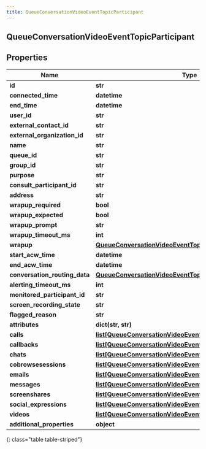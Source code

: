 ```yaml
---
title: QueueConversationVideoEventTopicParticipant
---
```

## QueueConversationVideoEventTopicParticipant

## Properties

|Name | Type | Description | Notes|
|------------ | ------------- | ------------- | -------------|
| **id** | **str** |  | [optional] |
| **connected_time** | **datetime** |  | [optional] |
| **end_time** | **datetime** |  | [optional] |
| **user_id** | **str** |  | [optional] |
| **external_contact_id** | **str** |  | [optional] |
| **external_organization_id** | **str** |  | [optional] |
| **name** | **str** |  | [optional] |
| **queue_id** | **str** |  | [optional] |
| **group_id** | **str** |  | [optional] |
| **purpose** | **str** |  | [optional] |
| **consult_participant_id** | **str** |  | [optional] |
| **address** | **str** |  | [optional] |
| **wrapup_required** | **bool** |  | [optional] |
| **wrapup_expected** | **bool** |  | [optional] |
| **wrapup_prompt** | **str** |  | [optional] |
| **wrapup_timeout_ms** | **int** |  | [optional] |
| **wrapup** | [**QueueConversationVideoEventTopicWrapup**](QueueConversationVideoEventTopicWrapup.html) |  | [optional] |
| **start_acw_time** | **datetime** |  | [optional] |
| **end_acw_time** | **datetime** |  | [optional] |
| **conversation_routing_data** | [**QueueConversationVideoEventTopicConversationRoutingData**](QueueConversationVideoEventTopicConversationRoutingData.html) |  | [optional] |
| **alerting_timeout_ms** | **int** |  | [optional] |
| **monitored_participant_id** | **str** |  | [optional] |
| **screen_recording_state** | **str** |  | [optional] |
| **flagged_reason** | **str** |  | [optional] |
| **attributes** | **dict(str, str)** |  | [optional] |
| **calls** | [**list[QueueConversationVideoEventTopicCall]**](QueueConversationVideoEventTopicCall.html) |  | [optional] |
| **callbacks** | [**list[QueueConversationVideoEventTopicCallback]**](QueueConversationVideoEventTopicCallback.html) |  | [optional] |
| **chats** | [**list[QueueConversationVideoEventTopicChat]**](QueueConversationVideoEventTopicChat.html) |  | [optional] |
| **cobrowsesessions** | [**list[QueueConversationVideoEventTopicCobrowse]**](QueueConversationVideoEventTopicCobrowse.html) |  | [optional] |
| **emails** | [**list[QueueConversationVideoEventTopicEmail]**](QueueConversationVideoEventTopicEmail.html) |  | [optional] |
| **messages** | [**list[QueueConversationVideoEventTopicMessage]**](QueueConversationVideoEventTopicMessage.html) |  | [optional] |
| **screenshares** | [**list[QueueConversationVideoEventTopicScreenshare]**](QueueConversationVideoEventTopicScreenshare.html) |  | [optional] |
| **social_expressions** | [**list[QueueConversationVideoEventTopicSocialExpression]**](QueueConversationVideoEventTopicSocialExpression.html) |  | [optional] |
| **videos** | [**list[QueueConversationVideoEventTopicVideo]**](QueueConversationVideoEventTopicVideo.html) |  | [optional] |
| **additional_properties** | **object** |  | [optional] |
{: class="table table-striped"}


